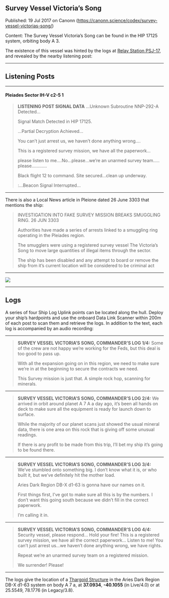 ## Survey Vessel Victoria&#8217;s Song

Published: 19 Jul 2017 on Canonn (https://canonn.science/codex/survey-vessel-victorias-song/)

Content: The Survey Vessel Victoria’s Song can be found in the HIP 17125 system, orbiting body A 3.

The existence of this vessel was hinted by the logs at [Relay Station PSJ-17](https://canonn.science/codex/relay-station-psj-17), and revealed by the nearby listening post:

* * *

## Listening Posts

* * *

#### Pleiades Sector IH-V c2-5 1

> 
> **LISTENING POST SIGNAL DATA**
> …Unknown Subroutine NNP-292-A Detected…
> 
> Signal Match Detected in HIP 17125.
> 
> …Partial Decryption Achieved…
> 
> You can’t just arrest us, we haven’t done anything wrong….
> 
> This is a registered survey mission, we have all the paperwork…
> 
> please listen to me….No…please…we’re an unarmed survey team….. pIease…………
> 
> Black flight 12 to command. Site secured…clean up underway.
> 
> :…Beacon Signal Interrupted…

* * *

There is also a Local News article in Pleione dated 26 June 3303 that mentions the ship:

> 
> INVESTIGATION INTO FAKE SURVEY MISSION BREAKS SMUGGLING RING.
> 26 JUN 3303
> 
> Authorities have made a series of arrests linked to a smuggling ring operating in the Pleiades region.
> 
> The smugglers were using a registered survey vessel The Victoria’s Song to move large quantities of illegal items through the sector.
> 
> The ship has been disabled and any attempt to board or remove the ship from it’s current location will be considered to be criminal act

* * *

[![](https://canonn.science/wp-content/uploads/2017/07/Screenshot_2315-1024x576.jpg)](https://canonn.science/wp-content/uploads/2017/07/Screenshot_2315.jpg)

* * *

## Logs

A series of four Ship Log Uplink points can be located along the hull. Deploy your ship’s hardpoints and use the onboard Data Link Scanner within 200m of each post to scan them and retrieve the logs. In addition to the text, each log is accompanied by an audio recording:

* * *

> 
> **SURVEY VESSEL VICTORIA’S SONG, COMMANDER’S LOG 1/4:**
> Some of the crew are not happy we’re working for the Feds, but this deal is too good to pass up.
> 
> With all the expansion going on in this region, we need to make sure we’re in at the beginning to secure the contracts we need.
> 
> This Survey mission is just that. A simple rock hop, scanning for minerals.

* * *

> 
> **SURVEY VESSEL VICTORIA’S SONG, COMMANDER’S LOG 2/4:**
> We arrived in orbit around planet A 7 A a day ago, it’s been all hands on deck to make sure all the equipment is ready for launch down to surface.
> 
> While the majority of our planet scans just showed the usual mineral data, there is one area on this rock that is giving off some unusual readings.
> 
> If there is any profit to be made from this trip, I’ll bet my ship it’s going to be found there.

* * *

> 
> **SURVEY VESSEL VICTORIA’S SONG, COMMANDER’S LOG 3/4:**
> We’ve stumbled onto something big. I don’t know what it is, or who built it, but we’ve definitely hit the mother load.
> 
> Aries Dark Region DB-X d1-63 is gonna have our names on it.
> 
> First things first, I’ve got to make sure all this is by the numbers. I don’t want this going south because we didn’t fill in the correct paperwork.
> 
> I’m calling it in.

* * *

> 
> **SURVEY VESSEL VICTORIA’S SONG, COMMANDER’S LOG 4/4:**
> Security vessel, please respond… Hold your fire! This is a registered survey mission, we have all the correct paperwork… Listen to me! You can’t just arrest us…we haven’t done anything wrong, we have rights.
> 
> Repeat we’re an unarmed survey team on a registered mission.
> 
> We surrender! Please!

* * *

The logs give the location of a [Thargoid Structure](https://canonn.science/codex/the-unknown-structure/) in the Aries Dark Region DB-X d1-63 system on body A 7 a, at **37.0934**, **-40.1055** (in Live/4.0) or at 25.5549, 78.1776 (in Legacy/3.8).